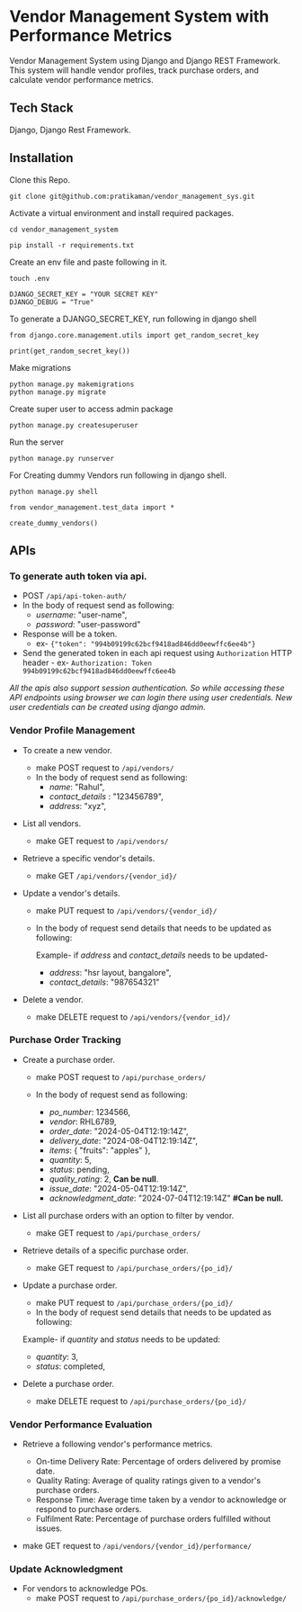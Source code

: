 ﻿
# Vendor Management System with Performance Metrics

Vendor Management System using Django and Django REST Framework. This system will handle vendor profiles, track purchase orders, and calculate vendor performance metrics.


## Tech Stack

 Django, Django Rest Framework.


## Installation

Clone this Repo.

```
git clone git@github.com:pratikaman/vendor_management_sys.git
```

Activate a virtual environment and install required packages.

```
cd vendor_management_system

pip install -r requirements.txt
```
    
Create an env file and paste following in it.
```
touch .env
```

```
DJANGO_SECRET_KEY = "YOUR SECRET KEY"
DJANGO_DEBUG = "True"
```
To generate a DJANGO_SECRET_KEY, run following in django shell

```
from django.core.management.utils import get_random_secret_key

print(get_random_secret_key())
```

Make migrations
```
python manage.py makemigrations
python manage.py migrate
```

Create super user to access admin package
```
python manage.py createsuperuser
```

Run the server
```
python manage.py runserver
```

For Creating dummy Vendors run following in django shell.
```
python manage.py shell

from vendor_management.test_data import *

create_dummy_vendors()
```



## APIs


### To generate auth token via api. 
- POST `/api/api-token-auth/`
- In the body of request send as following:
	- *username*: "user-name",
	- *password*: "user-password"
- Response will be a token.
	- ex- `{"token": "994b09199c62bcf9418ad846dd0eewffc6ee4b"}`
- Send the generated token in each api request using `Authorization` HTTP header
		- ex- `Authorization: Token 994b09199c62bcf9418ad846dd0eewffc6ee4b`

*All the apis also support session authentication. 
So while accessing these API endpoints using browser we can login there using user credentials.
New user credentials can be created using django admin.*

### Vendor Profile Management

- To create a new vendor.
	- make POST request to `/api/vendors/` 
	- In the body of request send as following:
		- *name*: "Rahul",
	    - *contact_details* : "123456789",
        - *address*: "xyz",

- List all vendors.
	- make GET request to  `/api/vendors/`
- Retrieve a specific vendor's details.
	- make GET `/api/vendors/{vendor_id}/`
- Update a vendor's details.
	- make PUT request to `/api/vendors/{vendor_id}/`
	- In the body of request send details that needs to be updated as following:
		
		Example- if *address* and *contact_details* needs to be updated-
	    - *address*: "hsr layout, bangalore",
        - *contact_details*: "987654321"
        
- Delete a vendor.
	- make DELETE request to `/api/vendors/{vendor_id}/`

### Purchase Order Tracking

 - Create a purchase order.
	- make POST request to `/api/purchase_orders/`
	- In the body of request send as following:
			
		- *po_number*: 1234566,
		- *vendor*: RHL6789,
		- *order_date*: "2024-05-04T12:19:14Z",
		- *delivery_date*: "2024-08-04T12:19:14Z",
		- *items*: {
						   "fruits":  "apples"
					    },
		 - *quantity*: 5,
		 - *status*: pending,
		 - *quality_rating*: 2, **Can be null**.
		 - *issue_date*: "2024-05-04T12:19:14Z",
		 - *acknowledgment_date*: "2024-07-04T12:19:14Z" **#Can be null.**  
		

 - List all purchase orders with an option to filter by vendor.
	- make GET request to `/api/purchase_orders/`
 - Retrieve details of a specific purchase order.
	- make GET request to `/api/purchase_orders/{po_id}/`
 - Update a purchase order.
	- make PUT request to `/api/purchase_orders/{po_id}/`
	-  In the body of request send details that needs to be updated as following:

	Example- if *quantity* and *status* needs to be updated:
	
	- *quantity*: 3,
	- *status*: completed,

		    
- Delete a purchase order.
	- make DELETE request to `/api/purchase_orders/{po_id}/`

### Vendor Performance Evaluation

- Retrieve a following vendor's performance metrics.
	- On-time Delivery Rate: Percentage of orders delivered by promise date.
	- Quality Rating: Average of quality ratings given to a vendor's purchase orders.
	- Response Time: Average time taken by a vendor to acknowledge or respond to purchase orders.
	- Fulfilment Rate: Percentage of purchase orders fulfilled without issues.
	
- make GET request to `/api/vendors/{vendor_id}/performance/`

### Update Acknowledgment
- For vendors to acknowledge POs.
	- make POST request to `/api/purchase_orders/{po_id}/acknowledge/`


    
